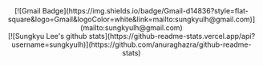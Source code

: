 <div align=center>
[![Gmail Badge](https://img.shields.io/badge/Gmail-d14836?style=flat-square&logo=Gmail&logoColor=white&link=mailto:sungkyulh@gmail.com)](mailto:sungkyulh@gmail.com)
</div>

<div align=center>
[![Sungkyu Lee's github stats](https://github-readme-stats.vercel.app/api?username=sungkyulh)](https://github.com/anuraghazra/github-readme-stats)
</div>
